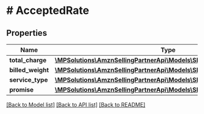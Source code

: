# # AcceptedRate

## Properties

Name | Type | Description | Notes
------------ | ------------- | ------------- | -------------
**total_charge** | [**\MPSolutions\AmznSellingPartnerApi\Models\Shipping\Currency**](Currency.md) |  | [optional]
**billed_weight** | [**\MPSolutions\AmznSellingPartnerApi\Models\Shipping\Weight**](Weight.md) |  | [optional]
**service_type** | [**\MPSolutions\AmznSellingPartnerApi\Models\Shipping\ServiceType**](ServiceType.md) |  | [optional]
**promise** | [**\MPSolutions\AmznSellingPartnerApi\Models\Shipping\ShippingPromiseSet**](ShippingPromiseSet.md) |  | [optional]

[[Back to Model list]](../../README.md#models) [[Back to API list]](../../README.md#endpoints) [[Back to README]](../../README.md)
